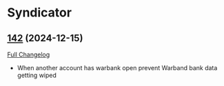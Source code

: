 # Syndicator

## [142](https://github.com/Baganator/Syndicator/tree/142) (2024-12-15)
[Full Changelog](https://github.com/Baganator/Syndicator/compare/141...142) 

- When another account has warbank open prevent Warband bank data getting wiped  
